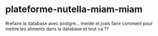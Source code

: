 # plateforme-nutella-miam-miam


#refaire la database avec postgre... merde et jvais faire comment pour mettre les aliments dans la database et tout ca ?? 
